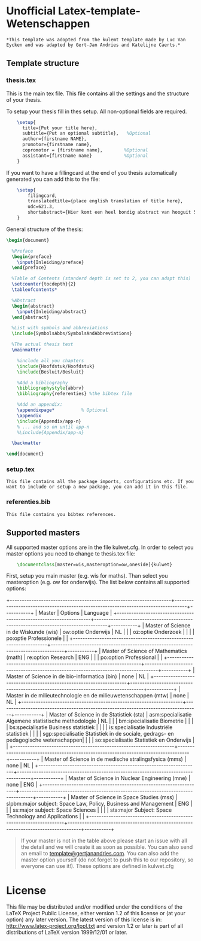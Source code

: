 # Unofficial Latex-template-Wetenschappen

	*This template was adopted from the kulemt template made by Luc Van Eycken and was adapted by Gert-Jan Andries and Katelijne Caerts.*

## Template structure
	
### thesis.tex

This is the main tex file. This file contains all the settings and the structure of your thesis. 

To setup your thesis fill in thes setup. All non-optional fields are required.

```latex
	\setup{
	  title={Put your title here}, 
	  subtitle={Put an optional subtitle},   %Optional
	  author={firstname NAME},
	  promotor={firstname name},     
	  copromotor = {firstname name},   		%Optional
	  assistant={firstname name}       		%Optional
	}
```

If you want to have a fillingcard at the end of you thesis automatically generated you can add this to the file:

```latex
	\setup{
		filingcard,
		translatedtitle={place english translation of title here}, 
		udc=621.3,
		shortabstract={Hier komt een heel bondig abstract van hooguit 500 woorden. \LaTeX\ commando's mogen hier gebruikt worden. Blanco lijnen (of het commando \texttt{\string\pa r}) zijn wel niet toegelaten!\endgraf}
	}
```
General structure of the thesis:

```latex
\begin{document}

  %Preface
  \begin{preface}
    \input{Inleiding/preface}
  \end{preface}

  %Table of Contents (standerd depth is set to 2, you can adapt this)
  \setcounter{tocdepth}{2}
  \tableofcontents*

  %Abstract
  \begin{abstract}
    \input{Inleiding/abstract}
  \end{abstract}

  %List with symbols and abbreviations
  \include{SymbolsAbbs/SymbolsAndAbbreviations}

  %The actual thesis text
  \mainmatter

  	%include all you chapters
    \include{Hoofdstuk/Hoofdstuk}
    \include{Besluit/Besluit}

    %Add a bibliography
    \bibliographystyle{abbrv}
    \bibliography{referenties} %the bibtex file

    %Add an appendix:
    \appendixpage*          % Optional
    \appendix
    \include{Appendix/app-n}
    % ... and so on until app-n
    %\include{Appendix/app-n}

  \backmatter

\end{document}
```

### setup.tex

	This file contains all the package imports, configurations etc. If you want to include or setup a new package, you can add it in this file.

### referenties.bib

	This file contains you bibtex references.

## Supported masters

All supported master options are in the file kulwet.cfg. In order to select you master options you need to change te thesis.tex file: 

```latex
	\documentclass[master=wis,masteroption=ow,oneside]{kulwet}
```
First, setup you main master (e.g. wis for maths). Than select you masteroption (e.g. ow for onderwijs). The list below contains all supported options:

+-------------------------------------------------------------------+-----------------------------------------------------------------------------------+-----------+
| Master        													| Options       																	| Language  |
+-------------------------------------------------------------------+-----------------------------------------------------------------------------------+-----------+
| Master of Science in de Wiskunde (wis)							| ow:optie Onderwijs																| NL		|
|               													| oz:optie Onderzoek																| 			|
|               													| po:optie Professionele															| 			|
+-------------------------------------------------------------------+-----------------------------------------------------------------------------------+-----------+
| Master of Science of Mathematics (math)							| re:option Research																| ENG		|
|               													| po:option Professional															| 			|
+-------------------------------------------------------------------+-----------------------------------------------------------------------------------+-----------+
| Master of Science in de bio-informatica (bin)						| none																				| NL		|
+-------------------------------------------------------------------+-----------------------------------------------------------------------------------+-----------+
| Master in de milieutechnologie en de milieuwetenschappen (mtw)	| none																				| NL		|
+-------------------------------------------------------------------+-----------------------------------------------------------------------------------+-----------+
| Master of Science in de Statistiek (sta)							| asm:specialisatie Algemene statistische methodologie								| NL		|
|               													| bm:specialisatie Biometrie														| 			|
|               													| bs:specialisatie Business statistiek												| 			|
|																	| is:specialisatie Industriële statistiek 											|			|
|																	| sgp:specialisatie Statistiek in de sociale, gedrags- en pedagogische wetenschappen|			|
|																	| so:specialisatie Statistiek en Onderwijs 											|			|
+-------------------------------------------------------------------+-----------------------------------------------------------------------------------+-----------+
| Master of Science in de medische stralingsfysica (mms)			| none																				| NL		|
+-------------------------------------------------------------------+-----------------------------------------------------------------------------------+-----------+
| Master of Science in Nuclear Engineering (mne)					| none																				| ENG		|
+-------------------------------------------------------------------+-----------------------------------------------------------------------------------+-----------+
| Master of Science in Space Studies (mss)							| slpbm:major subject: Space Law, Policy, Business and Management					| ENG		|
|               													| ss:major subject: Space Sciences													| 			|
|               													| sta:major Subject: Space Technology and Applications								| 			|
+-------------------------------------------------------------------+-----------------------------------------------------------------------------------+-----------+

> If your master is not in the table above please start an issue with all the detail and we will create it as soon as possible. You can also send an email to template@gertjanandries.com. You can also add the master option yourself (do not forget to push this to our repository, so everyone can use it!). These options are defined in kulwet.cfg
	
# License

This file may be distributed and/or modified under the conditions of the LaTeX Project Public License, either version 1.2 of this license or (at your option) any later version. The latest version of this license is in: http://www.latex-project.org/lppl.txt and version 1.2 or later is part of all distributions of LaTeX version 1999/12/01 or later.